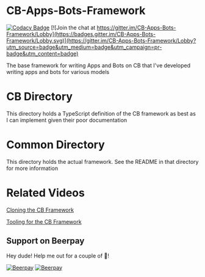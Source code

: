 # CB-Apps-Bots-Framework

[![Codacy Badge](https://api.codacy.com/project/badge/Grade/b6e5b3a3ed6c42e397031f0f9c9253fb)](https://app.codacy.com/app/Entomy/CB-Apps-Bots-Framework?utm_source=github.com&utm_medium=referral&utm_content=Entomy/CB-Apps-Bots-Framework&utm_campaign=Badge_Grade_Dashboard)
[![Join the chat at https://gitter.im/CB-Apps-Bots-Framework/Lobby](https://badges.gitter.im/CB-Apps-Bots-Framework/Lobby.svg)](https://gitter.im/CB-Apps-Bots-Framework/Lobby?utm_source=badge&utm_medium=badge&utm_campaign=pr-badge&utm_content=badge)

The base framework for writing Apps and Bots on CB that I've developed writing apps and bots for various models

# CB Directory
This directory holds a TypeScript definition of the CB framework as best as I can implement given their poor documentation

# Common Directory
This directory holds the actual framework. See the README in that directory for more information

# Related Videos
[Cloning the CB Framework](https://www.youtube.com/watch?v=5QqRKm_umPA)

[Tooling for the CB Framework](https://www.youtube.com/watch?v=49QqqEvYMdQ)
## Support on Beerpay
Hey dude! Help me out for a couple of :beers:!

[![Beerpay](https://beerpay.io/Entomy/CB-Apps-Bots-Framework/badge.svg?style=beer-square)](https://beerpay.io/Entomy/CB-Apps-Bots-Framework)  [![Beerpay](https://beerpay.io/Entomy/CB-Apps-Bots-Framework/make-wish.svg?style=flat-square)](https://beerpay.io/Entomy/CB-Apps-Bots-Framework?focus=wish)